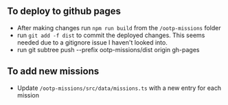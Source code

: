 ## To deploy to github pages

- After making changes run `npm run build` from the `/ootp-missions` folder
- run `git add -f dist` to commit the deployed changes. This seems needed due to a gitignore issue I haven't looked into.
- run git subtree push --prefix ootp-missions/dist origin gh-pages

## To add new missions

- Update `/ootp-missions/src/data/missions.ts` with a new entry for each mission
